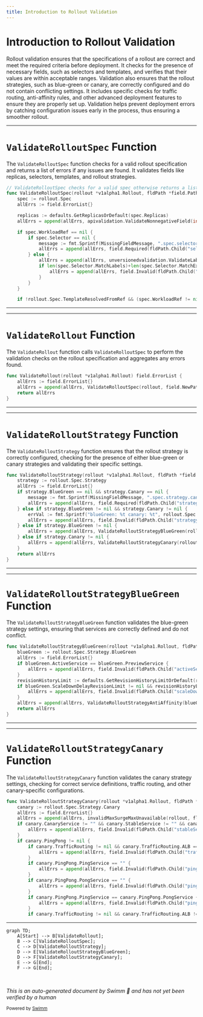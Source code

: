 ```yaml
---
title: Introduction to Rollout Validation
---
```

# Introduction to Rollout Validation

Rollout validation ensures that the specifications of a rollout are correct and meet the required criteria before deployment. It checks for the presence of necessary fields, such as selectors and templates, and verifies that their values are within acceptable ranges. Validation also ensures that the rollout strategies, such as blue-green or canary, are correctly configured and do not contain conflicting settings. It includes specific checks for traffic routing, anti-affinity rules, and other advanced deployment features to ensure they are properly set up. Validation helps prevent deployment errors by catching configuration issues early in the process, thus ensuring a smoother rollout.

<SwmSnippet path="/pkg/apis/rollouts/validation/validation.go" line="107">

---

# <SwmToken path="pkg/apis/rollouts/validation/validation.go" pos="107:2:2" line-data="// ValidateRolloutSpec checks for a valid spec otherwise returns a list of errors.">`ValidateRolloutSpec`</SwmToken> Function

The <SwmToken path="pkg/apis/rollouts/validation/validation.go" pos="107:2:2" line-data="// ValidateRolloutSpec checks for a valid spec otherwise returns a list of errors.">`ValidateRolloutSpec`</SwmToken> function checks for a valid rollout specification and returns a list of errors if any issues are found. It validates fields like replicas, selectors, templates, and rollout strategies.

```go
// ValidateRolloutSpec checks for a valid spec otherwise returns a list of errors.
func ValidateRolloutSpec(rollout *v1alpha1.Rollout, fldPath *field.Path) field.ErrorList {
	spec := rollout.Spec
	allErrs := field.ErrorList{}

	replicas := defaults.GetReplicasOrDefault(spec.Replicas)
	allErrs = append(allErrs, apivalidation.ValidateNonnegativeField(int64(replicas), fldPath.Child("replicas"))...)

	if spec.WorkloadRef == nil {
		if spec.Selector == nil {
			message := fmt.Sprintf(MissingFieldMessage, ".spec.selector")
			allErrs = append(allErrs, field.Required(fldPath.Child("selector"), message))
		} else {
			allErrs = append(allErrs, unversionedvalidation.ValidateLabelSelector(spec.Selector, unversionedvalidation.LabelSelectorValidationOptions{}, fldPath.Child("selector"))...)
			if len(spec.Selector.MatchLabels)+len(spec.Selector.MatchExpressions) == 0 {
				allErrs = append(allErrs, field.Invalid(fldPath.Child("selector"), spec.Selector, "empty selector is invalid for deployment"))
			}
		}
	}

	if !rollout.Spec.TemplateResolvedFromRef && (spec.WorkloadRef != nil && !spec.EmptyTemplate()) {
```

---

</SwmSnippet>

<SwmSnippet path="/pkg/apis/rollouts/validation/validation.go" line="101">

---

# <SwmToken path="pkg/apis/rollouts/validation/validation.go" pos="101:2:2" line-data="func ValidateRollout(rollout *v1alpha1.Rollout) field.ErrorList {">`ValidateRollout`</SwmToken> Function

The <SwmToken path="pkg/apis/rollouts/validation/validation.go" pos="101:2:2" line-data="func ValidateRollout(rollout *v1alpha1.Rollout) field.ErrorList {">`ValidateRollout`</SwmToken> function calls <SwmToken path="pkg/apis/rollouts/validation/validation.go" pos="103:10:10" line-data="	allErrs = append(allErrs, ValidateRolloutSpec(rollout, field.NewPath(&quot;spec&quot;))...)">`ValidateRolloutSpec`</SwmToken> to perform the validation checks on the rollout specification and aggregates any errors found.

```go
func ValidateRollout(rollout *v1alpha1.Rollout) field.ErrorList {
	allErrs := field.ErrorList{}
	allErrs = append(allErrs, ValidateRolloutSpec(rollout, field.NewPath("spec"))...)
	return allErrs
}
```

---

</SwmSnippet>

<SwmSnippet path="/pkg/apis/rollouts/validation/validation.go" line="200">

---

# <SwmToken path="pkg/apis/rollouts/validation/validation.go" pos="200:2:2" line-data="func ValidateRolloutStrategy(rollout *v1alpha1.Rollout, fldPath *field.Path) field.ErrorList {">`ValidateRolloutStrategy`</SwmToken> Function

The <SwmToken path="pkg/apis/rollouts/validation/validation.go" pos="200:2:2" line-data="func ValidateRolloutStrategy(rollout *v1alpha1.Rollout, fldPath *field.Path) field.ErrorList {">`ValidateRolloutStrategy`</SwmToken> function ensures that the rollout strategy is correctly configured, checking for the presence of either blue-green or canary strategies and validating their specific settings.

```go
func ValidateRolloutStrategy(rollout *v1alpha1.Rollout, fldPath *field.Path) field.ErrorList {
	strategy := rollout.Spec.Strategy
	allErrs := field.ErrorList{}
	if strategy.BlueGreen == nil && strategy.Canary == nil {
		message := fmt.Sprintf(MissingFieldMessage, ".spec.strategy.canary or .spec.strategy.blueGreen")
		allErrs = append(allErrs, field.Required(fldPath.Child("strategy"), message))
	} else if strategy.BlueGreen != nil && strategy.Canary != nil {
		errVal := fmt.Sprintf("blueGreen: %t canary: %t", rollout.Spec.Strategy.BlueGreen != nil, rollout.Spec.Strategy.Canary != nil)
		allErrs = append(allErrs, field.Invalid(fldPath.Child("strategy"), errVal, InvalidStrategyMessage))
	} else if strategy.BlueGreen != nil {
		allErrs = append(allErrs, ValidateRolloutStrategyBlueGreen(rollout, fldPath)...)
	} else if strategy.Canary != nil {
		allErrs = append(allErrs, ValidateRolloutStrategyCanary(rollout, fldPath)...)
	}
	return allErrs
}
```

---

</SwmSnippet>

<SwmSnippet path="/pkg/apis/rollouts/validation/validation.go" line="217">

---

# <SwmToken path="pkg/apis/rollouts/validation/validation.go" pos="217:2:2" line-data="func ValidateRolloutStrategyBlueGreen(rollout *v1alpha1.Rollout, fldPath *field.Path) field.ErrorList {">`ValidateRolloutStrategyBlueGreen`</SwmToken> Function

The <SwmToken path="pkg/apis/rollouts/validation/validation.go" pos="217:2:2" line-data="func ValidateRolloutStrategyBlueGreen(rollout *v1alpha1.Rollout, fldPath *field.Path) field.ErrorList {">`ValidateRolloutStrategyBlueGreen`</SwmToken> function validates the blue-green strategy settings, ensuring that services are correctly defined and do not conflict.

```go
func ValidateRolloutStrategyBlueGreen(rollout *v1alpha1.Rollout, fldPath *field.Path) field.ErrorList {
	blueGreen := rollout.Spec.Strategy.BlueGreen
	allErrs := field.ErrorList{}
	if blueGreen.ActiveService == blueGreen.PreviewService {
		allErrs = append(allErrs, field.Invalid(fldPath.Child("activeService"), blueGreen.ActiveService, DuplicatedServicesBlueGreenMessage))
	}
	revisionHistoryLimit := defaults.GetRevisionHistoryLimitOrDefault(rollout)
	if blueGreen.ScaleDownDelayRevisionLimit != nil && revisionHistoryLimit < *blueGreen.ScaleDownDelayRevisionLimit {
		allErrs = append(allErrs, field.Invalid(fldPath.Child("scaleDownDelayRevisionLimit"), *blueGreen.ScaleDownDelayRevisionLimit, ScaleDownLimitLargerThanRevisionLimit))
	}
	allErrs = append(allErrs, ValidateRolloutStrategyAntiAffinity(blueGreen.AntiAffinity, fldPath.Child("antiAffinity"))...)
	return allErrs
}
```

---

</SwmSnippet>

<SwmSnippet path="/pkg/apis/rollouts/validation/validation.go" line="255">

---

# <SwmToken path="pkg/apis/rollouts/validation/validation.go" pos="255:2:2" line-data="func ValidateRolloutStrategyCanary(rollout *v1alpha1.Rollout, fldPath *field.Path) field.ErrorList {">`ValidateRolloutStrategyCanary`</SwmToken> Function

The <SwmToken path="pkg/apis/rollouts/validation/validation.go" pos="255:2:2" line-data="func ValidateRolloutStrategyCanary(rollout *v1alpha1.Rollout, fldPath *field.Path) field.ErrorList {">`ValidateRolloutStrategyCanary`</SwmToken> function validates the canary strategy settings, checking for correct service definitions, traffic routing, and other canary-specific configurations.

```go
func ValidateRolloutStrategyCanary(rollout *v1alpha1.Rollout, fldPath *field.Path) field.ErrorList {
	canary := rollout.Spec.Strategy.Canary
	allErrs := field.ErrorList{}
	allErrs = append(allErrs, invalidMaxSurgeMaxUnavailable(rollout, fldPath.Child("maxSurge"))...)
	if canary.CanaryService != "" && canary.StableService != "" && canary.CanaryService == canary.StableService {
		allErrs = append(allErrs, field.Invalid(fldPath.Child("stableService"), canary.StableService, DuplicatedServicesCanaryMessage))
	}
	if canary.PingPong != nil {
		if canary.TrafficRouting != nil && canary.TrafficRouting.ALB == nil && canary.TrafficRouting.Istio == nil {
			allErrs = append(allErrs, field.Invalid(fldPath.Child("trafficRouting").Child("alb"), canary.TrafficRouting.ALB, PingPongWithRouterOnlyMessage))
		}
		if canary.PingPong.PingService == "" {
			allErrs = append(allErrs, field.Invalid(fldPath.Child("pingPong").Child("pingService"), canary.PingPong.PingService, InvalidPingPongProvidedMessage))
		}
		if canary.PingPong.PongService == "" {
			allErrs = append(allErrs, field.Invalid(fldPath.Child("pingPong").Child("pongService"), canary.PingPong.PongService, InvalidPingPongProvidedMessage))
		}
		if canary.PingPong.PingService == canary.PingPong.PongService {
			allErrs = append(allErrs, field.Invalid(fldPath.Child("pingPong").Child("pingService"), canary.PingPong.PingService, DuplicatedPingPongServicesMessage))
		}
		if canary.TrafficRouting != nil && canary.TrafficRouting.ALB != nil && canary.TrafficRouting.ALB.RootService == "" {
```

---

</SwmSnippet>

```mermaid
graph TD;
    A[Start] --> B[ValidateRollout];
    B --> C[ValidateRolloutSpec];
    C --> D[ValidateRolloutStrategy];
    D --> E[ValidateRolloutStrategyBlueGreen];
    D --> F[ValidateRolloutStrategyCanary];
    E --> G[End];
    F --> G[End];
```

&nbsp;

*This is an auto-generated document by Swimm 🌊 and has not yet been verified by a human*

<SwmMeta version="3.0.0" repo-id="Z2l0aHViJTNBJTNBaW50dWl0LWFyZ28tcm9sbG91dHMtZGVtbyUzQSUzQVN3aW1tLURlbW8=" repo-name="intuit-argo-rollouts-demo"><sup>Powered by [Swimm](/)</sup></SwmMeta>
